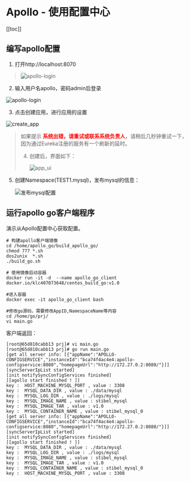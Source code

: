 # Apollo - 使用配置中心

[[toc]]

## 编写apollo配置

1. 打开http://localhost:8070

> ![apollo-login](/_images/micro-services/middleware/apollo/apollo-login.png)

2. 输入用户名apollo，密码admin后登录

  ![apollo-login](/_images/micro-services/middleware/apollo/apollo-sample-home.png)

3. 点击创建应用，进行应用的设置

 ![create_app](/_images/micro-services/middleware/apollo/create_app.png)

> 如果提示 <font color='red'>**系统出错，请重试或联系系统负责人**</font>，请稍后几秒钟重试一下，因为通过Eureka注册的服务有一个刷新的延时。
>
> 4. 创建后，界面如下：
>
>    ![app_ui](/_images/micro-services/middleware/apollo/app_ui.png)

5. 创建Namespace(TEST1.mysql)，发布mysql的信息：

   ![发布mysql配置](/_images/micro-services/middleware/apollo/发布mysql配置.png)

## 运行apollo go客户端程序

演示从Apollo配置中心获取配置。

```
# 构建apollo客户端镜像
cd /home/apollo_go/build_apollo_go/
chmod 777 *.sh
dos2unix  *.sh
./build_go.sh

# 使用镜像启动容器
docker run -it -d  --name apollo_go_client  docker.io/klc407073648/centos_build_go:v1.0

#进入容器
docker exec -it apollo_go_client bash

#修改go源码，需要修改AppID,NamespaceName等内容
cd /home/go/prj/
vi main.go
```

客户端返回：

```
[root@65d810cabb13 prj]# vi main.go
[root@65d810cabb13 prj]# go run main.go
[get all server info: [{"appName":"APOLLO-CONFIGSERVICE","instanceId":"bca74f4ac4e4:apollo-configservice:8080","homepageUrl":"http://172.27.0.2:8080/"}]]
[syncServerIpList started]
[init notifySyncConfigServices finished]
[[agollo start finished ! ]]
key :  HOST_MACHINE_MYSQL_PORT , value : 3308
key :  MYSQL_DATA_DIR , value : ./data/mysql
key :  MYSQL_LOG_DIR , value : ./logs/mysql
key :  MYSQL_IMAGE_NAME , value : stibel_mysql
key :  MYSQL_IMAGE_TAR , value : v1.0
key :  MYSQL_CONTAINER_NAME , value : stibel_mysql_0
[get all server info: [{"appName":"APOLLO-CONFIGSERVICE","instanceId":"bca74f4ac4e4:apollo-configservice:8080","homepageUrl":"http://172.27.0.2:8080/"}]]
[syncServerIpList started]
[init notifySyncConfigServices finished]
[[agollo start finished ! ]]
key :  MYSQL_DATA_DIR , value : ./data/mysql
key :  MYSQL_LOG_DIR , value : ./logs/mysql
key :  MYSQL_IMAGE_NAME , value : stibel_mysql
key :  MYSQL_IMAGE_TAR , value : v1.0
key :  MYSQL_CONTAINER_NAME , value : stibel_mysql_0
key :  HOST_MACHINE_MYSQL_PORT , value : 3308
```
